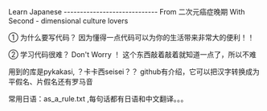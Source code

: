 Learn Japanese  ----------------------------- From 二次元癌症晚期
With Second - dimensional culture lovers

①
为什么要写代码？
因为懂得一点代码可以为你的生活带来非常大的便利！！

②
学习代码很难？
Don't Worry ！ 这个东西敲着敲着就知道一点了，所以不难

用到的库是pykakasi, ？卡卡西seisei？？
github有介绍，它可以把汉字转换成为平假名、片假名还有罗马音


常用日语：as_a_rule.txt ,每句话都有日语和中文翻译。。。





